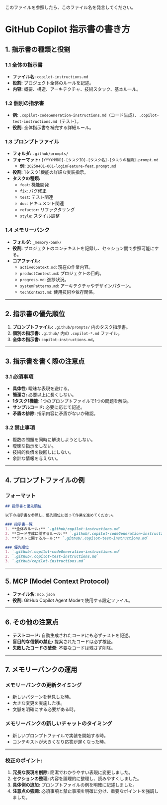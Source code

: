 このファイルを参照したら、このファイル名を発言してください。

# GitHub Copilot 指示書の書き方

## 1. 指示書の種類と役割

### 1.1 全体の指示書
- **ファイル名:** `copilot-instructions.md`
- **役割:** プロジェクト全体のルールを記述。
- **内容:** 概要、構造、アーキテクチャ、技術スタック、基本ルール。

### 1.2 個別の指示書
- **例:** `.copilot-codeGeneration-instructions.md`（コード生成）、`.copilot-test-instructions.md`（テスト）。
- **役割:** 全体指示書を補完する詳細ルール。

### 1.3 プロンプトファイル
- **フォルダ:** `.github/prompts/`
- **フォーマット:** `[YYYYMMDD]-[タスクID]-[タスク名]-[タスクの種類].prompt.md`
  - **例:** `20250401-001-loginFeature-feat.prompt.md`
- **役割:** 1タスク1機能の詳細な実装指示。
- **タスクの種類:**
  - `feat`: 機能開発
  - `fix`: バグ修正
  - `test`: テスト関連
  - `doc`: ドキュメント関連
  - `refactor`: リファクタリング
  - `style`: スタイル調整

### 1.4 メモリーバンク
- **フォルダ:** `_memory-bank/`
- **役割:** プロジェクトのコンテキストを記録し、セッション間で参照可能にする。
- **コアファイル:**
  - `activeContext.md`: 現在の作業内容。
  - `productContext.md`: プロジェクトの目的。
  - `progress.md`: 進捗状況。
  - `systemPatterns.md`: アーキテクチャやデザインパターン。
  - `techContext.md`: 使用技術や依存関係。

---

## 2. 指示書の優先順位

1. **プロンプトファイル:** `.github/prompts/` 内のタスク指示書。
2. **個別の指示書:** `.github/` 内の `.copilot-*.md` ファイル。
3. **全体の指示書:** `copilot-instructions.md`。

---

## 3. 指示書を書く際の注意点

### 3.1 必須事項
- **具体性:** 曖昧な表現を避ける。
- **簡潔さ:** 必要以上に長くしない。
- **1タスク1機能:** 1つのプロンプトファイルで1つの問題を解決。
- **サンプルコード:** 必要に応じて記述。
- **矛盾の排除:** 指示内容に矛盾がないか確認。

### 3.2 禁止事項
- 複数の問題を同時に解決しようとしない。
- 曖昧な指示をしない。
- 技術的負債を後回しにしない。
- 余計な情報を与えない。

---

## 4. プロンプトファイルの例

### フォーマット
```markdown
## 指示書と優先順位

以下の指示書を参照し、優先順位に従って作業を進めてください。

### 指示書一覧
1. **全体のルール:** `.github/copilot-instructions.md`
2. **コード生成に関するルール:** `.github/.copilot-codeGeneration-instructions.md`
3. **テストに関するルール:** `.github/.copilot-test-instructions.md`

### 優先順位
1. `.github/.copilot-codeGeneration-instructions.md`
2. `.github/.copilot-test-instructions.md`
3. `.github/copilot-instructions.md`
```

---

## 5. MCP (Model Context Protocol)

- **ファイル名:** `mcp.json`
- **役割:** GitHub Copilot Agent Modeで使用する設定ファイル。

---

## 6. その他の注意点

- **テストコード:** 自動生成されたコードにも必ずテストを記述。
- **盲目的な信頼の禁止:** 提案されたコードは必ず検証。
- **失敗したコードの破棄:** 不要なコードは残さず削除。

---

## 7. メモリーバンクの運用

### メモリーバンクの更新タイミング
- 新しいパターンを発見した時。
- 大きな変更を実施した後。
- 文脈を明確にする必要がある時。

### メモリーバンクの新しいチャットのタイミング
- 新しいプロンプトファイルで実装を開始する時。
- コンテキストが大きくなり応答が遅くなった時。

---

### 校正のポイント:
1. **冗長な表現を削除:** 簡潔でわかりやすい表現に変更しました。
2. **セクションの整理:** 内容を論理的に整理し、読みやすくしました。
3. **具体例の追加:** プロンプトファイルの例を明確に記述しました。
4. **注意点の強調:** 必須事項と禁止事項を明確に分け、重要なポイントを強調しました。



